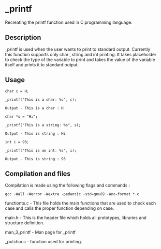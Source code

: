 # _printf

Recreating the printf function used in C programming language.
## Description

_printf is used when the user wants to print to standard output. Currently this function supports only
char , string and int printing. It takes placeholder to check the type of the variable to print and takes the value of the variable itself and prints it to standard output.


## Usage

```
char c = H;

_printf("This is a char: %c", c);

Output - This is a char : H
```
```
char *s = "Hi";

_printf("This is a string: %s", s);

Output - This is string : Hi
```
```
int i = 93;

_printf("This is an int: %s", i);

Output - This is string : 93
```
## Compilation and files

Compilation is made using the following flags and commands :

```
gcc -Wall -Werror -Wextra -pedantic -std=gnu89 -Wno-format *.c
```
functionts.c - This file holds the main functions that are used to check each case and calls the proper function depending on case.

main.h - This is the header file which holds all prototypes, libraries and structure definition.

man_3_printf - Man page for _printf

_putchar.c - function used for printing.
